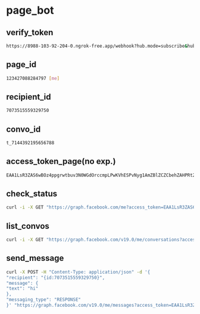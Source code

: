 # page_bot

## verify_token

```bash
https://8988-103-92-204-0.ngrok-free.app/webhook?hub.mode=subscribe&hub.verify_token=mytoken&hub.challenge=702365780
```

## page_id

```bash
123427088284797 [me]
```

## recipient_id

```bash
7073515559329750
```

## convo_id

```bash
t_7144392195656788
```

## access_token_page(no exp.)

```bash
EAA1LsR3ZAS6wBOz4ppgrwtbuv3N0WGdOrccmpLPwKVhESPvNyg1AmZBlZCZCbehZAHPRt2NcVJcuq1ENggAT3xBG5dLYyrS0AitcGnUBPYbDTPUvf1Kbr1r2kBxiUyaZCVrG4vNeZC2UpjsCQkeEFT6kyxYHFMhSwDKlRpd9Ux3GZAiRWuWzsHykOo3hompXuRLRnGascuNoz4ZB7ohIZD
```

## check_status

```bash
curl -i -X GET "https://graph.facebook.com/me?access_token=EAA1LsR3ZAS6wBOz4ppgrwtbuv3N0WGdOrccmpLPwKVhESPvNyg1AmZBlZCZCbehZAHPRt2NcVJcuq1ENggAT3xBG5dLYyrS0AitcGnUBPYbDTPUvf1Kbr1r2kBxiUyaZCVrG4vNeZC2UpjsCQkeEFT6kyxYHFMhSwDKlRpd9Ux3GZAiRWuWzsHykOo3hompXuRLRnGascuNoz4ZB7ohIZD"
```

## list_convos

```bash
curl -i -X GET "https://graph.facebook.com/v19.0/me/conversations?access_token=EAA1LsR3ZAS6wBOz4ppgrwtbuv3N0WGdOrccmpLPwKVhESPvNyg1AmZBlZCZCbehZAHPRt2NcVJcuq1ENggAT3xBG5dLYyrS0AitcGnUBPYbDTPUvf1Kbr1r2kBxiUyaZCVrG4vNeZC2UpjsCQkeEFT6kyxYHFMhSwDKlRpd9Ux3GZAiRWuWzsHykOo3hompXuRLRnGascuNoz4ZB7ohIZD"
```

## send_message

```bash
curl -X POST -H "Content-Type: application/json" -d '{
"recipient": "{id:7073515559329750}",
"message": {
"text": "hi"
},
"messaging_type": "RESPONSE"
}' "https://graph.facebook.com/v19.0/me/messages?access_token=EAA1LsR3ZAS6wBOz4ppgrwtbuv3N0WGdOrccmpLPwKVhESPvNyg1AmZBlZCZCbehZAHPRt2NcVJcuq1ENggAT3xBG5dLYyrS0AitcGnUBPYbDTPUvf1Kbr1r2kBxiUyaZCVrG4vNeZC2UpjsCQkeEFT6kyxYHFMhSwDKlRpd9Ux3GZAiRWuWzsHykOo3hompXuRLRnGascuNoz4ZB7ohIZD"
```
